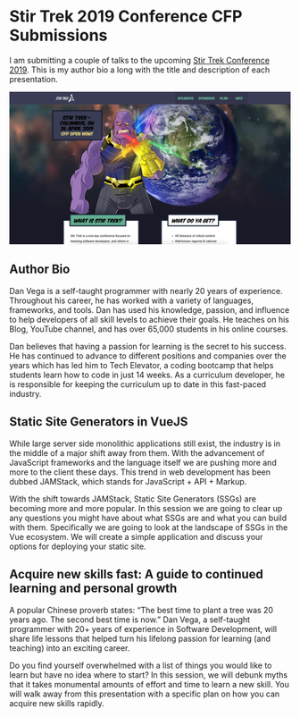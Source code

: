 # Stir Trek 2019 Conference CFP Submissions

I am submitting a couple of talks to the upcoming [Stir Trek Conference 2019](https://stirtrek.com/). This is my author bio a long with the title and description of each presentation. 

![Stir Trek 2019](stir-trek-2019.png)

## Author Bio

Dan Vega is a self-taught programmer with nearly 20 years of experience. Throughout his career, he has worked with a variety of languages, frameworks, and tools. Dan has used his knowledge, passion, and influence to help developers of all skill levels to achieve their goals. He teaches on his Blog, YouTube channel, and has over 65,000 students in his online courses.

Dan believes that having a passion for learning is the secret to his success. He has continued to advance to different positions and companies over the years which has led him to Tech Elevator, a coding bootcamp that helps students learn how to code in just 14 weeks. As a curriculum developer, he is responsible for keeping the curriculum up to date in this fast-paced industry.

## Static Site Generators in VueJS

While large server side monolithic applications still exist, the industry is in the middle of a major shift away from them. With the advancement of JavaScript frameworks and the language itself we are pushing more and more to the client these days. This trend in web development has been dubbed JAMStack, which stands for JavaScript + API + Markup. 

With the shift towards JAMStack, Static Site Generators (SSGs) are becoming more and more popular. In this session we are going to clear up any questions you might have about what SSGs are and what you can build with them. Specifically we are going to look at the landscape of SSGs in the Vue ecosystem. We will create a simple application and discuss your options for deploying your static site. 

## Acquire new skills fast: A guide to continued learning and personal growth

A popular Chinese proverb states: “The best time to plant a tree was 20 years ago. The second best time is now.” Dan Vega, a self-taught programmer with 20+ years of experience in Software Development, will share life lessons that helped turn his lifelong passion for learning (and teaching) into an exciting career.

Do you find yourself overwhelmed with a list of things you would like to learn but have no idea where to start? In this session, we will debunk myths that it takes monumental amounts of effort and time to learn a new skill. You will walk away from this presentation with a specific plan on how you can acquire new skills rapidly.
